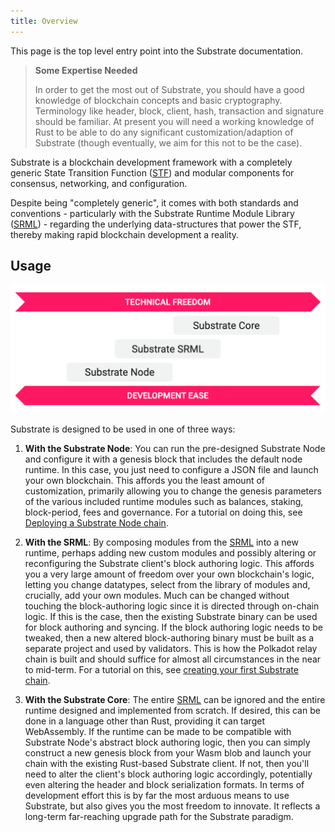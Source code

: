 ```yaml
---
title: Overview
---
```


This page is the top level entry point into the Substrate documentation.

> **Some Expertise Needed**
>
>In order to get the most out of Substrate, you should have a good knowledge of blockchain concepts
>and basic cryptography. Terminology like header, block, client, hash, transaction and signature
>should be familiar. At present you will need a working knowledge of Rust to be able to do any
>significant customization/adaption of Substrate (though eventually, we aim for this not to be the
>case).

Substrate is a blockchain development framework with a completely generic State Transition Function
([STF](glossary.md#stf-state-transition-function)) and modular components for consensus, networking,
and configuration.

Despite being "completely generic", it comes with both standards and conventions - particularly with
the Substrate Runtime Module Library ([SRML](conceptual/runtime/srml.md)) - regarding the underlying
data-structures that power the STF, thereby making rapid blockchain development a reality.

## Usage

![Technical Freedom vs Development Ease](assets/technical-freedom.png)

Substrate is designed to be used in one of three ways:

1. **With the Substrate Node**: You can run the pre-designed Substrate Node and configure it with a
   genesis block that includes the default node runtime. In this case, you just need to configure a
   JSON file and launch your own blockchain. This affords you the least amount of customization,
   primarily allowing you to change the genesis parameters of the various included runtime modules
   such as balances, staking, block-period, fees and governance. For a tutorial on doing this, see
   [Deploying a Substrate Node chain](tutorials/start-a-private-network-with-substrate.md).

2. **With the SRML**: By composing modules from the [SRML](conceptual/runtime/srml.md) into a new
   runtime, perhaps adding new custom modules and possibly altering or reconfiguring the Substrate
   client's block authoring logic. This affords you a very large amount of freedom over your own
   blockchain's logic, letting you change datatypes, select from the library of modules and,
   crucially, add your own modules. Much can be changed without touching the block-authoring logic
   since it is directed through on-chain logic. If this is the case, then the existing Substrate
   binary can be used for block authoring and syncing. If the block authoring logic needs to be
   tweaked, then a new altered block-authoring binary must be built as a separate project and used
   by validators. This is how the Polkadot relay chain is built and should suffice for almost all
   circumstances in the near to mid-term. For a tutorial on this, see [creating your first Substrate
   chain](tutorials/creating-your-first-substrate-chain/index.md).

3. **With the Substrate Core**: The entire [SRML](conceptual/runtime/srml.md) can be ignored and the
   entire runtime designed and implemented from scratch. If desired, this can be done in a language
   other than Rust, providing it can target WebAssembly. If the runtime can be made to be compatible
   with Substrate Node's abstract block authoring logic, then you can simply construct a new genesis
   block from your Wasm blob and launch your chain with the existing Rust-based Substrate client. If
   not, then you'll need to alter the client's block authoring logic accordingly, potentially even
   altering the header and block serialization formats. In terms of development effort this is by
   far the most arduous means to use Substrate, but also gives you the most freedom to innovate. It
   reflects a long-term far-reaching upgrade path for the Substrate paradigm.